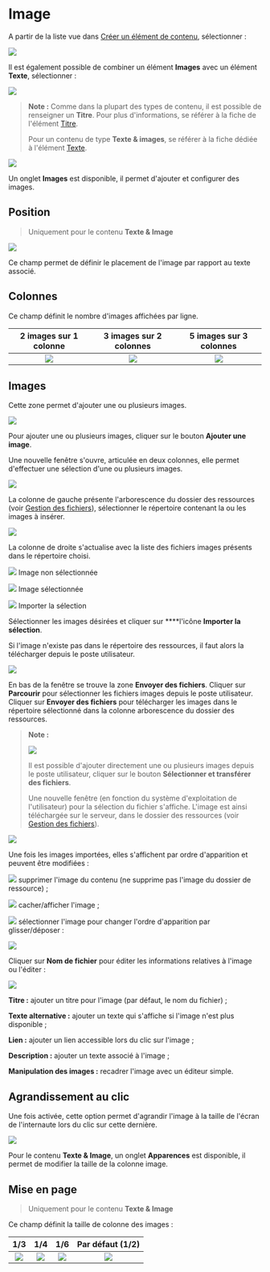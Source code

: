 # Image

A partir de la liste vue dans [Créer un élément de contenu](../creer-un-element-de-contenu.md), sélectionner :

![](../../../.gitbook/assets/add_content_images.png)

Il est également possible de combiner un élément **Images** avec un élément **Texte**, sélectionner :

![](../../../.gitbook/assets/add_content_texte_images.png)

> **Note :** Comme dans la plupart des types de contenu, il est possible de renseigner un **Titre**. Pour plus d'informations, se référer à la fiche de l'élément [Titre](titre.md).
>
> Pour un contenu de type **Texte & images**, se référer à la fiche dédiée à l'élément [Texte](texte.md).

![](../../../.gitbook/assets/add_content_images_ong.png)

Un onglet **Images** est disponible, il permet d'ajouter et configurer des images.

## Position

> Uniquement pour le contenu **Texte & Image**

![](../../../.gitbook/assets/add_content_img_pos.png)

Ce champ permet de définir le placement de l'image par rapport au texte associé.

## **Colonnes**

Ce champ définit le nombre d'images affichées par ligne.

| 2 images sur 1 colonne | 3 images sur 2 colonnes | 5 images sur 3 colonnes |
| :---: | :---: | :---: |
| ![](../../../.gitbook/assets/add_content_img_ex3.png) | ![](../../../.gitbook/assets/add_content_img_ex1.png) | ![](../../../.gitbook/assets/add_content_img_ex2%20%281%29.png) |

## **Images**

Cette zone permet d'ajouter une ou plusieurs images.

![](../../../.gitbook/assets/add_content_btn_add1.png)

Pour ajouter une ou plusieurs images, cliquer sur le bouton **Ajouter une image**.

Une nouvelle fenêtre s'ouvre, articulée en deux colonnes, elle permet d'effectuer une sélection d'une ou plusieurs images.

![](../../../.gitbook/assets/add_content_file1%20%281%29.png)

La colonne de gauche présente l'arborescence du dossier des ressources \(voir [Gestion des fichiers](https://www.gitbook.com/book/agrosup-dijon-eduter/guide-utilisation-typo3/edit#)\), sélectionner le répertoire contenant la ou les images à insérer.

![](../../../.gitbook/assets/add_content_file2.png)

La colonne de droite s'actualise avec la liste des fichiers images présents dans le répertoire choisi.

![](../../../.gitbook/assets/btn_selection_off.png) Image non sélectionnée

![](../../../.gitbook/assets/btn_selection_on.png) Image sélectionnée

![](../../../.gitbook/assets/btn_import.png) Importer la sélection

Sélectionner les images désirées et cliquer sur ****l'icône **Importer la sélection**.

Si l'image n'existe pas dans le répertoire des ressources, il faut alors la télécharger depuis le poste utilisateur.

![](../../../.gitbook/assets/file_upload.png)

En bas de la fenêtre se trouve la zone **Envoyer des fichiers**. Cliquer sur **Parcourir** pour sélectionner les fichiers images depuis le poste utilisateur. Cliquer sur **Envoyer des fichiers** pour télécharger les images dans le répertoire sélectionné dans la colonne arborescence du dossier des ressources.

> **Note :**
>
> ![](../../../.gitbook/assets/btn_import_img.png)
>
> Il est possible d'ajouter directement une ou plusieurs images depuis le poste utilisateur, cliquer sur le bouton **Sélectionner et transférer des fichiers**.
>
> Une nouvelle fenêtre \(en fonction du système d'exploitation de l'utilisateur\) pour la sélection du fichier s'affiche. L'image est ainsi téléchargée sur le serveur, dans le dossier des ressources \(voir [Gestion des fichiers](https://www.gitbook.com/book/agrosup-dijon-eduter/guide-utilisation-typo3/edit#)\).

![](../../../.gitbook/assets/add_content_img_list.png)

Une fois les images importées, elles s'affichent par ordre d'apparition et peuvent être modifiées :

![](../../../.gitbook/assets/rm_btn%20%281%29.png) supprimer l'image du contenu \(ne supprime pas l'image du dossier de ressource\) ;

![](../../../.gitbook/assets/hide_btn.png) cacher/afficher l'image ;

![](../../../.gitbook/assets/btn_select.png) sélectionner l'image pour changer l'ordre d'apparition par glisser/déposer :

![](../../../.gitbook/assets/add_content_img_order.png)

Cliquer sur **Nom de fichier** pour éditer les informations relatives à l'image ou l'éditer :

![](../../../.gitbook/assets/add_content_img_edit.png)

**Titre :** ajouter un titre pour l'image \(par défaut, le nom du fichier\) ;

**Texte alternative :** ajouter un texte qui s'affiche si l'image n'est plus disponible ;

**Lien :** ajouter un lien accessible lors du clic sur l'image ;

**Description :** ajouter un texte associé à l'image ;

**Manipulation des images :** recadrer l'image avec un éditeur simple.

## Agrandissement au clic

Une fois activée, cette option permet d'agrandir l'image à la taille de l'écran de l'internaute lors du clic sur cette dernière.

![](../../../.gitbook/assets/add_content_image_texte_apparence.png)

Pour le contenu **Texte & Image**, un onglet **Apparences** est disponible, il permet de modifier la taille de la colonne image.

## Mise en page

> Uniquement pour le contenu **Texte & Image**

Ce champ définit la taille de colonne des images :

| 1/3 | 1/4 | 1/6 | Par défaut \(1/2\) |
| :---: | :---: | :---: | :---: |
| ![](../../../.gitbook/assets/add_image_texte_col33.png) | ![](../../../.gitbook/assets/add_image_texte_col25.png) | ![](../../../.gitbook/assets/add_image_texte_col20.png) | ![](../../../.gitbook/assets/add_image_texte_col50.png) |

